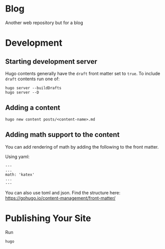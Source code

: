 # Blog
Another web repository but for a blog

# Development

## Starting development server
Hugo contents generally have the `draft` front matter set to `true`. To include `draft` contents run one of:
```
hugo server --buildDrafts
hugo server --D
```

## Adding a content
```
hugo new content posts/<content-name>.md
```

## Adding math support to the content
You can add rendering of math by adding the following to the front matter.

Using yaml:
```
---
...
math: 'katex'
...
---
```

You can also use toml and json. Find the structure here: https://gohugo.io/content-management/front-matter/

# Publishing Your Site
Run
```
hugo
```
